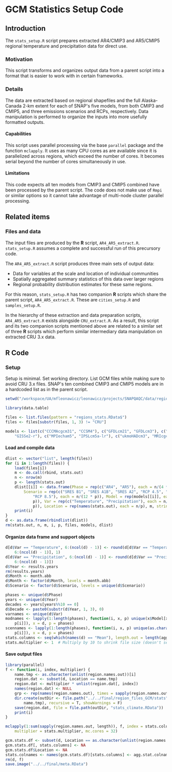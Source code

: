 # GCM Statistics Setup Code




## Introduction
The `stats_setup.R` script prepares extracted AR4/CMIP3 and AR5/CMIP5 regional temperature and precipitation data for direct use.

### Motivation
This script transforms and organizes output data from a parent script into a format that is easier to work with in certain frameworks.

### Details
The data are extracted based on regional shapefiles and the full Alaska-Canada 2-km extent for each of SNAP's five models, from both CMIP3 and CMIP5, and three emissions scenarios and RCPs, respectively.
Data manipulation is performed to organize the inputs into more usefully formatted outputs.


#### Capabilities
This script uses parallel processing via the base `parallel` package and the function `mclapply`.
It uses as many CPU cores as are available since it is parallelized across regions, which exceed the number of cores.
It becomes serial beyond the number of cores simultaneously in use.

#### Limitations
This code expects all ten models from CMIP3 and CMIP5 combined have been processed by the parent script.
The code does not make use of `Rmpi` or similar options so it cannot take advantage of multi-node cluster parallel processing.

## Related items

### Files and data
The input files are produced by the **R** script, `AR4_AR5_extract.R`. `stats_setup.R` assumes a complete and successful run of this precursory code.

The `AR4_AR5_extract.R` script produces three main sets of output data:
* Data for variables at the scale and location of individual communities
* Spatially aggregated summary statistics of this data over larger regions
* Regional probability distribution estimates for these same regions.

For this reason, `stats_setup.R` has two companion **R** scripts which share the parent script, `AR4_AR5_extract.R`. These are `cities_setup.R` and `samples_setup.R`.

In the hierarchy of these extraction and data preparation scripts, `AR4_AR5_extract.R` exists alongside `CRU_extract.R`.
As a result, this script and its two companion scripts mentioned above are related to a similar set of three **R** scripts which perform similar intermediary data manipulation on extracted CRU 3.x data.

## **R** Code

### Setup

Setup is minimal. Set working directory. List GCM files while making sure to avoid CRU 3.x files.
SNAP's ten combined CMIP3 and CMIP5 models are in a hardcoded list as in the parent script.


```r
setwd("/workspace/UA/mfleonawicz/leonawicz/projects/SNAPQAQC/data/regional/stats")

library(data.table)

files <- list.files(pattern = "regions_stats.RData$")
files <- files[substr(files, 1, 3) != "CRU"]

models <- list(c("CCCMAcgcm31", "CCSM4"), c("GFDLcm21", "GFDLcm3"), c("MIROC32m", 
    "GISSe2-r"), c("MPIecham5", "IPSLcm5a-lr"), c("ukmoHADcm3", "MRIcgcm3"))
```

#### Load and compile data


```r
dlist <- vector("list", length(files))
for (i in 1:length(files)) {
    load(files[i])
    m <- do.call(rbind, stats.out)
    n <- nrow(m)
    p <- length(stats.out)
    dlist[[i]] <- data.frame(Phase = rep(c("AR4", "AR5"), each = n/(4 * p)), 
        Scenario = rep(c("SRES B1", "SRES A1B", "SRES A2", "RCP 4.5", "RCP 6.0", 
            "RCP 8.5"), each = n/(12 * p)), Model = rep(models[[i]], each = n/(4 * 
            p)), Var = rep(c("Temperature", "Precipitation"), each = n/(2 * 
            p)), Location = rep(names(stats.out), each = n/p), m, stringsAsFactors = F)
    print(i)
}
d <- as.data.frame(rbindlist(dlist))
rm(stats.out, n, m, i, p, files, models, dlist)
```

#### Organize data frame and support objects


```r
d[d$Var == "Temperature", 6:(ncol(d) - 1)] <- round(d[d$Var == "Temperature", 
    6:(ncol(d) - 1)], 1)
d[d$Var == "Precipitation", 6:(ncol(d) - 1)] <- round(d[d$Var == "Precipitation", 
    6:(ncol(d) - 1)])
d$Year <- results.years
rm(results.years)
d$Month <- month.abb
d$Month <- factor(d$Month, levels = month.abb)
d$Scenario <- factor(d$Scenario, levels = unique(d$Scenario))

phases <- unique(d$Phase)
years <- unique(d$Year)
decades <- years[years%%10 == 0]
d$Decade <- paste0(substr(d$Year, 1, 3), 0)
varnames <- unique(d$Var)
modnames <- lapply(1:length(phases), function(i, x, p) unique(x$Model[x$Phase == 
    p[i]]), x = d, p = phases)
scennames <- lapply(1:length(phases), function(i, x, p) unique(as.character(x$Scenario)[x$Phase == 
    p[i]]), x = d, p = phases)
stats.columns <- seq(which(names(d) == "Mean"), length.out = length(agg.stat.names))
stats.multiplier <- 1  # Multiply by 10 to shrink file size (doesn't seem to help with files this small)
```

#### Save output files


```r
library(parallel)
f <- function(i, index, multiplier) {
    name.tmp <- as.character(unlist(region.names.out))[i]
    region.dat <- subset(d, Location == name.tmp)
    region.dat <- multiplier * unlist(region.dat[, index])
    names(region.dat) <- NULL
    grp <- rep(names(region.names.out), times = sapply(region.names.out, length))[i]
    dir.create(outDir <- file.path("../../final/region_files_GCM/stats", grp, 
        name.tmp), recursive = T, showWarnings = F)
    save(region.dat, file = file.path(outDir, "stats_climate.RData"))
    print(i)
}

mclapply(1:sum(sapply(region.names.out, length)), f, index = stats.columns, 
    multiplier = stats.multiplier, mc.cores = 32)

gcm.stats.df <- subset(d, Location == as.character(unlist(region.names.out))[1])
gcm.stats.df[, stats.columns] <- NA
gcm.stats.df$Location <- NA
stats.colnames <- names(gcm.stats.df)[stats.columns] <- agg.stat.colnames
rm(d, f)
save.image("../../final/meta.RData")
```
